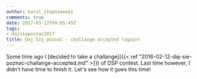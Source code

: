 ```yaml
---
author: karol_stepniewski
comments: true
date: 2017-03-12T09:05:45Z
tags:
- dajsiepoznac2017
title: Daj Się poznać - challange accepted (again)
---
```


Some time ago I [decided to take a challange]({{< ref "2016-02-12-daj-sie-poznac-challange-accepted.md" >}}) of DSP contest. Last time however, I didn't have time to finish it. Let's see how it goes this time!
